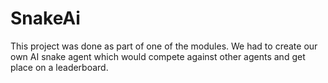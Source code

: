 # SnakeAi
 
This project was done as part of one of the modules. We had to create our own AI snake agent which would compete against other agents and get place on a leaderboard.
